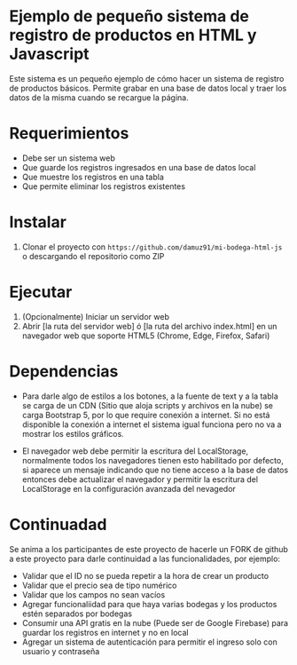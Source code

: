 # Ejemplo de pequeño sistema de registro de productos en HTML y Javascript
Este sistema es un pequeño ejemplo de cómo hacer un sistema de registro de productos básicos. Permite grabar en una base de datos local y traer los datos de la misma cuando se recargue la página.

# Requerimientos
- Debe ser un sistema web
- Que guarde los registros ingresados en una base de datos local
- Que muestre los registros en una tabla
- Que permite eliminar los registros existentes

# Instalar
1. Clonar el proyecto con `https://github.com/damuz91/mi-bodega-html-js` o descargando el repositorio como ZIP

# Ejecutar
1. (Opcionalmente) Iniciar un servidor web
2. Abrir [la ruta del servidor web] ó [la ruta del archivo index.html] en un navegador web que soporte HTML5 (Chrome, Edge, Firefox, Safari)

# Dependencias
- Para darle algo de estilos a los botones, a la fuente de text y a la tabla se carga de un CDN (Sitio que aloja scripts y archivos en la nube) se carga Bootstrap 5, por lo que require conexión a internet. Si no está disponible la conexión a internet el sistema igual funciona pero no va a mostrar los estilos gráficos.

- El navegador web debe permitir la escritura del LocalStorage, normalmente todos los navegadores tienen esto habilitado por defecto, si aparece un mensaje indicando que no tiene acceso a la base de datos entonces debe actualizar el navegador y permitir la escritura del LocalStorage en la configuración avanzada del nevagedor

# Continuadad 
Se anima a los participantes de este proyecto de hacerle un FORK de github a este proyecto para darle continuidad a las funcionalidades, por ejemplo:
- Validar que el ID no se pueda repetir a la hora de crear un producto
- Validar que el precio sea de tipo numérico
- Validar que los campos no sean vacíos
- Agregar funcionaliidad para que haya varias bodegas y los productos estén separados por bodegas
- Consumir una API gratis en la nube (Puede ser de Google Firebase) para guardar los registros en internet y no en local
- Agregar un sistema de autenticación para permitir el ingreso solo con usuario y contraseña
